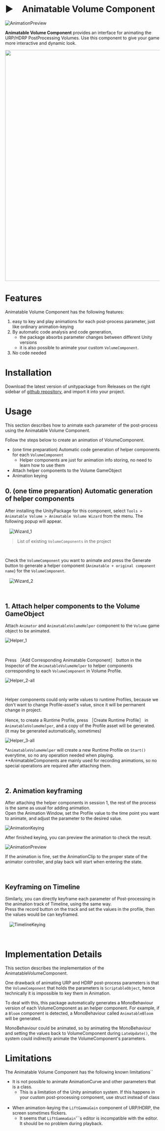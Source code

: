 # ▶　Animatable Volume Component

![AnimationPreview](./ReadmeImages/AnimationPreview.gif)

**Animatable Volume Component** provides an interface for animating the URP/HDRP PostProcessing Volumes. Use this component to give your game more interactive and dynamic look.

<img src="https://github.com/cji3bp62000/AnimatableVolumeComponent/assets/34641639/7867ddcd-bafb-4426-a4cd-89d1fb42d75f" width="750">

# Features

Animatable Volume Component has the following features:

1. easy to key and play animations for each post-process parameter, just like ordinary animation-keying
2. By automatic code analysis and code generation,
    - the package absorbs parameter changes between different Unity versions
    - it is also possible to animate your custom `VolumeComponent`.
3. No code needed

# Installation

Download the latest version of unitypackage from Releases on the right sidebar of [github repository](https://github.com/cji3bp62000/AnimatableVolumeComponent), and import it into your project.

# Usage

This section describes how to animate each parameter of the post-process using the Animatable Volume Component.

Follow the steps below to create an animation of VolumeComponent.

- (one time preparation) Automatic code generation of helper components for each `VolumeComponent`
  - Helper components are just for animation info storing, no need to learn how to use them
- Attach helper components to the Volume GameObject
- Animation keying

## 0. (one time preparation) Automatic generation of helper components

After installing the UnityPackage for this component, select `Tools > Animatable Volume > Animatable Volume Wizard` from the menu. The following popup will appear.

　![Wizard_1](./ReadmeImages/Wizard_1_en.png)
> List of existing `VolumeComponents` in the project

<br/>

Check the `VolumeComponent` you want to animate and press the Generate button to generate a helper component (`Animatable + original component name`) for the `VolumeComponent`.

　![Wizard_2](./ReadmeImages/Wizard_2.png)

<br/>

## 1. Attach helper components to the Volume GameObject

Attach `Animator` and `AnimatableVolumeHelper` component to the `Volume` game object to be animated.

![Helper_1](./ReadmeImages/Helper_1.png)

<br/>

Press ［Add Corresponding Animatable Component］ button in the Inspector of the `AnimatableVolumeHelper` to helper components corresponding to each `VolumeComponent` in Volume Profile.

![Helper_2-all](./ReadmeImages/Helper_2-all.png)

<br/>

Helper components could only write values to runtime Profiles, because we don't want to change Profile-asset's value, since it will be permanent change in project.

Hence, to create a Runtime Profile, press ［Create Runtime Profile］  in `AnimatableVolumeHelper`, and a copy of the Profile asset will be generated. (it may be generated automatically, sometimes)

![Helper_3-all](./ReadmeImages/Helper_3-all.png)

*`AnimatableVolumeHelper` will create a new Runtime Profile on `Start()` everytime, so no any operation needed when playing.
**AnimatableComponents are mainly used for recording animations, so no special operations are required after attaching them.

<br/>

## 2. Animation keyframing

After attaching the helper components in session 1, the rest of the process is the same as usual for adding animation.<br/>
Open the Animation Window, set the Profile value to the time point you want to animate, and adjust the parameter to the desired value.

![AnimationKeying](./ReadmeImages/AnimationKeying.gif)

After finished keying, you can preview the animation to check the result.

![AnimationPreview](./ReadmeImages/AnimationPreview.gif)


If the animation is fine, set the AnimationClip to the proper state of the animator controller, and play back will start when entering the state.

<br/>

## Keyframing on Timeline

Similarly, you can directly keyframe each parameter of Post-processing in the animation track of Timeline, using the same way.
<br/>Press the record button on the track and set the values in the profile, then the values would be can keyframed.

　![TimelineKeying](./ReadmeImages/TimelineKeying.png)

<br/>

# Implementation Details
This section describes the implementation of the AnimatableVolumeComponent.

One drawback of animating URP and HDRP post-process parameters is that the `VolumeComponent` that holds the parameters is `ScriptableObject`, hence technically it is impossible to key them in Animation.

To deal with this, this package automatically generates a MonoBehaviour version of each VolumeComponent as an helper component. For example, if a `Bloom` component is detected, a MonoBehaviour called `AnimatableBloom` will be generated.

MonoBehaviour could be animated, so by animating the MonoBehaviour and setting the values back to VolumeComponent during `LateUpdate()`, the system could indirectly animate the VolumeComponent's parameters.

# Limitations

The Animatable Volume Component has the following known limitations``

- It is not possible to animate AnimationCurve and other parameters that is a class.
   - This is a limitation of the Unity animation system. If this happens in your custom post-processing component, use struct instead of class
<br/><br/>
- When animation-keying the `LiftGammaGain` component of URP/HDRP, the screen sometimes flickers.
   - It seems that `LiftGammaGain`'``s editor is incompatible with the editor. It should be no problem during playback.

